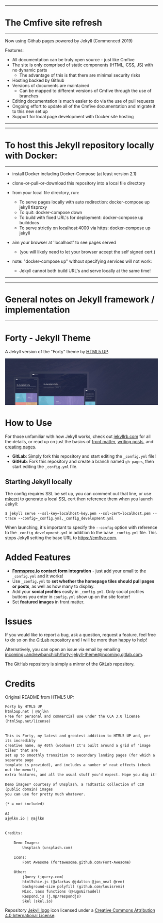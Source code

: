 --------------------------------------------------
# The Cmfive site refresh
--------------------------------------------------

Now using Github pages powered by Jekyll
(Commenced 2019)

Features:
 - All documentation can be truly open source - just like Cmfive
 - The site is only comprised of static components (HTML, CSS, JS) with no dynamic parts
   - The advantage of this is that there are minimal security risks
 - Hosting backed by Github
 - Versions of documents are maintained
   - Can be mapped to different versions of Cmfive through the use of branches
 - Editing documentation is much easier to do via the use of pull requests
 - Ongoing effort to update all of the Cmfive documentation and migrate it to this new set up
 - Support for local page development with Docker site hosting

--------------------------------------------------

--------------------------------------------------
# To host this Jekyll repository locally with Docker:
--------------------------------------------------

 - install Docker including Docker-Compose (at least version 2.1)
 - clone-or-pull-or-download this repository into a local file directory

 - from your local file directory, run:
   - To serve pages locally with auto redirection: docker-compose up jekyll tlsproxy
   - To quit: docker-compose down
   - To build with fixed URL's for deployment: docker-compose up builddocs
   - To serve strictly on localhost:4000 via https: docker-compose up jekyll 

 - aim your browser at 'localhost' to see pages served
   - (you will likely need to let your browser accept the self signed cert.)

 - note: "docker-compose up" without specifying services will not work:
   - Jekyll cannot both build URL's and serve locally at the same time!

--------------------------------------------------

--------------------------------------------------
# General notes on Jekyll framework / implementation
--------------------------------------------------

# Forty - Jekyll Theme

A Jekyll version of the "Forty" theme by [HTML5 UP](https://html5up.net/).  

![Forty Theme](assets/images/forty.jpg "Forty Theme")

# How to Use

For those unfamiliar with how Jekyll works, check out [jekyllrb.com](https://jekyllrb.com/) for all the details, 
or read up on just the basics of [front matter](https://jekyllrb.com/docs/frontmatter/), [writing posts](https://jekyllrb.com/docs/posts/), 
and [creating pages](https://jekyllrb.com/docs/pages/).

- **GitLab**: Simply fork this repository and start editing the `_config.yml` file!  
- **GitHub**: Fork this repository and create a branch named `gh-pages`, then start editing the `_config.yml` file.

## Starting Jekyll locally

The config requires SSL be set up, you can comment out that line, or use [mkcert](https://github.com/FiloSottile/mkcert) to generate a local SSL cert then reference them when you launch Jekyll: 

```
$ jekyll serve --ssl-key=localhost-key.pem --ssl-cert=localhost.pem --trace --config=_config.yml,_config_development.yml
```

When launching, it's important to specify the ```--config``` option with reference to the ```_config_development.yml``` in addition to the base ```_config.yml``` file. This stops Jekyll setting the base URL to https://cmfive.com.

# Added Features

* **[Formspree.io](https://formspree.io/) contact form integration** - just add your email to the `_config.yml` and it works!
* Use `_config.yml` to **set whether the homepage tiles should pull pages or posts**, as well as how many to display.
* Add your **social profiles** easily in `_config.yml`. Only social profiles buttons you enter in `config.yml` show up on the site footer!
* Set **featured images** in front matter.

# Issues

If you would like to report a bug, ask a question, request a feature, feel free to do so on [the GitLab repository](https://gitlab.com/andrewbanchich/forty-jekyll-theme) and I will be more than happy to help!

Alternatively, you can open an issue via email by emailing [incoming+andrewbanchich/forty-jekyll-theme@incoming.gitlab.com](mailto:incoming+andrewbanchich/forty-jekyll-theme@incoming.gitlab.com).

The GitHub repository is simply a mirror of the GitLab repository.

# Credits

Original README from HTML5 UP:

```
Forty by HTML5 UP
html5up.net | @ajlkn
Free for personal and commercial use under the CCA 3.0 license (html5up.net/license)


This is Forty, my latest and greatest addition to HTML5 UP and, per its incredibly
creative name, my 40th (woohoo)! It's built around a grid of "image tiles" that are
set up to smoothly transition to secondary landing pages (for which a separate page
template is provided), and includes a number of neat effects (check out the menu!),
extra features, and all the usual stuff you'd expect. Hope you dig it!

Demo images* courtesy of Unsplash, a radtastic collection of CC0 (public domain) images
you can use for pretty much whatever.

(* = not included)

AJ
aj@lkn.io | @ajlkn


Credits:

	Demo Images:
		Unsplash (unsplash.com)

	Icons:
		Font Awesome (fortawesome.github.com/Font-Awesome)

	Other:
		jQuery (jquery.com)
		html5shiv.js (@afarkas @jdalton @jon_neal @rem)
		background-size polyfill (github.com/louisremi)
		Misc. Sass functions (@HugoGiraudel)
		Respond.js (j.mp/respondjs)
		Skel (skel.io)
```

Repository [Jekyll logo](https://github.com/jekyll/brand) icon licensed under a [Creative Commons Attribution 4.0 International License](http://choosealicense.com/licenses/cc-by-4.0/).
